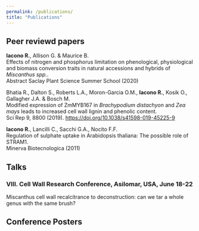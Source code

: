 ```yaml
---
permalink: /publications/
title: "Publications"
---
```


## Peer reviewd papers
**Iacono R.**, Allison G. & Maurice B.\
Effects of nitrogen and phosphorus limitation on phenological, physiological and biomass conversion traits in natural accessions and hybrids of *Miscanthus spp.*. \
Abstract Saclay Plant Science Summer School (2020)


Bhatia R., Dalton S., Roberts L.A., Moron-Garcia O.M., **Iacono R.**, Kosik O., Gallagher J.A. & Bosch M.\
Modified expression of ZmMYB167 in *Brachypodium distachyon* and *Zea mays* leads to increased cell wall lignin and phenolic content. \
Sci Rep 9, 8800 (2019). https://doi.org/10.1038/s41598-019-45225-9


**Iacono R.**, Lancilli C., Sacchi G.A., Nocito F.F.\
Regulation of sulphate uptake in Arabidopsis thaliana: The possible role of STRAM1. \
Minerva Biotecnologica (2011)

## Talks
### VIII. Cell Wall Research Conference, Asilomar, USA, June 18-22
Miscanthus cell wall recalcitrance to deconstruction: can we tar a whole genus with the same
brush?



## Conference Posters

